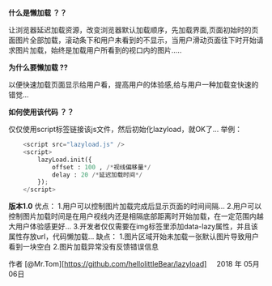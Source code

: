 

**什么是懒加载 ？？**

让浏览器延迟加载资源，改变浏览器默认加载顺序，先加载界面,页面初始时的页面图片全部加载，滚动条下和用户未看到的不显示，当用户滑动页面往下时开始请求图片加载，始终是加载用户所看到的视口内的图片.....

**为什么要懒加载 ??**

以便快速加载页面显示给用户看，提高用户的体验感,给与用户一种加载变快速的错觉...

**如何使用该代码 ？？**

仅仅使用script标签链接该js文件，然后初始化lazyload，就OK了...
举例：
```python
    <script src="lazyload.js" />
    <script>
        lazyLoad.init({
            offset : 100 , /*视线偏移量*/   
            delay : 20 /*延迟加载时间*/
        });
    </script>
```
**版本1.0**
优点：
1.用户可以控制图片加载完成后显示页面的时间间隔...
2.用户可以控制图片加载时间是在用户视线内还是相隔底部距离时开始加载，在一定范围内越大用户体验感更好...
3.开发者仅仅需要在img标签里添加data-lazy属性，并且该属性存放url，代码懒加载...
缺点：
1.图片区域开始未加载一张默认图片导致用户看到一块空白
2.图片加载异常没有反馈错误信息

作者 [@Mr.Tom][https://github.com/hellolittleBear/lazyload]     
2018 年 05月 06日    


